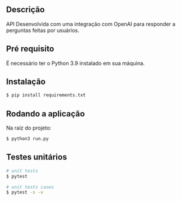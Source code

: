 ## Descrição

API Desenvolvida com uma integração com OpenAI para responder a perguntas feitas por usuários.

## Pré requisito

É necessário ter o Python 3.9 instalado em sua máquina.

## Instalação

```bash
$ pip install requirements.txt
```

## Rodando a aplicação

Na raíz do projeto:
```bash
$ python3 run.py
```

## Testes unitários

```bash
# unit tests
$ pytest

# unit tests cases
$ pytest -s -v 
```